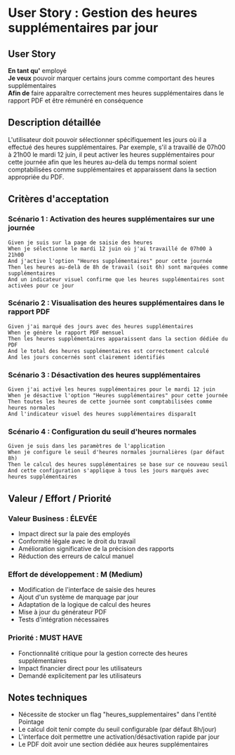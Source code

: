 # User Story : Gestion des heures supplémentaires par jour

## User Story
**En tant qu'** employé  
**Je veux** pouvoir marquer certains jours comme comportant des heures supplémentaires  
**Afin de** faire apparaître correctement mes heures supplémentaires dans le rapport PDF et être rémunéré en conséquence

## Description détaillée
L'utilisateur doit pouvoir sélectionner spécifiquement les jours où il a effectué des heures supplémentaires. Par exemple, s'il a travaillé de 07h00 à 21h00 le mardi 12 juin, il peut activer les heures supplémentaires pour cette journée afin que les heures au-delà du temps normal soient comptabilisées comme supplémentaires et apparaissent dans la section appropriée du PDF.

## Critères d'acceptation

### Scénario 1 : Activation des heures supplémentaires sur une journée
```gherkin
Given je suis sur la page de saisie des heures
When je sélectionne le mardi 12 juin où j'ai travaillé de 07h00 à 21h00
And j'active l'option "Heures supplémentaires" pour cette journée
Then les heures au-delà de 8h de travail (soit 6h) sont marquées comme supplémentaires
And un indicateur visuel confirme que les heures supplémentaires sont activées pour ce jour
```

### Scénario 2 : Visualisation des heures supplémentaires dans le rapport PDF
```gherkin
Given j'ai marqué des jours avec des heures supplémentaires
When je génère le rapport PDF mensuel
Then les heures supplémentaires apparaissent dans la section dédiée du PDF
And le total des heures supplémentaires est correctement calculé
And les jours concernés sont clairement identifiés
```

### Scénario 3 : Désactivation des heures supplémentaires
```gherkin
Given j'ai activé les heures supplémentaires pour le mardi 12 juin
When je désactive l'option "Heures supplémentaires" pour cette journée
Then toutes les heures de cette journée sont comptabilisées comme heures normales
And l'indicateur visuel des heures supplémentaires disparaît
```

### Scénario 4 : Configuration du seuil d'heures normales
```gherkin
Given je suis dans les paramètres de l'application
When je configure le seuil d'heures normales journalières (par défaut 8h)
Then le calcul des heures supplémentaires se base sur ce nouveau seuil
And cette configuration s'applique à tous les jours marqués avec heures supplémentaires
```

## Valeur / Effort / Priorité

### Valeur Business : ÉLEVÉE
- Impact direct sur la paie des employés
- Conformité légale avec le droit du travail
- Amélioration significative de la précision des rapports
- Réduction des erreurs de calcul manuel

### Effort de développement : M (Medium)
- Modification de l'interface de saisie des heures
- Ajout d'un système de marquage par jour
- Adaptation de la logique de calcul des heures
- Mise à jour du générateur PDF
- Tests d'intégration nécessaires

### Priorité : MUST HAVE
- Fonctionnalité critique pour la gestion correcte des heures supplémentaires
- Impact financier direct pour les utilisateurs
- Demandé explicitement par les utilisateurs

## Notes techniques
- Nécessite de stocker un flag "heures_supplementaires" dans l'entité Pointage
- Le calcul doit tenir compte du seuil configurable (par défaut 8h/jour)
- L'interface doit permettre une activation/désactivation rapide par jour
- Le PDF doit avoir une section dédiée aux heures supplémentaires